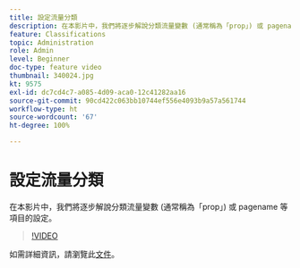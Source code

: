 ```yaml
---
title: 設定流量分類
description: 在本影片中，我們將逐步解說分類流量變數 (通常稱為「prop」) 或 pagename 等項目的設定。
feature: Classifications
topic: Administration
role: Admin
level: Beginner
doc-type: feature video
thumbnail: 340024.jpg
kt: 9575
exl-id: dc7cd4c7-a085-4d09-aca0-12c41282aa16
source-git-commit: 90cd422c063bb10744ef556e4093b9a57a561744
workflow-type: ht
source-wordcount: '67'
ht-degree: 100%

---
```


# 設定流量分類

在本影片中，我們將逐步解說分類流量變數 (通常稱為「prop」) 或 pagename 等項目的設定。

>[!VIDEO](https://video.tv.adobe.com/v/340024/?quality=12&learn=on)

如需詳細資訊，請瀏覽此[文件](https://experienceleague.adobe.com/docs/analytics/admin/admin-tools/traffic-variables/traffic-classifications.html?lang=zh-Hant)。
